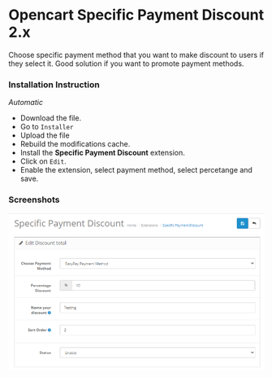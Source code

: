 # Opencart Specific Payment Discount 2.x

Choose specific payment method that you want to make discount to users if they select it.
Good solution if you want to promote payment methods.

### Installation Instruction 
_Automatic_
- Download the file.
- Go to `Installer`
- Upload the file
- Rebuild the modifications cache. 
- Install the __Specific Payment Discount__ extension.
- Click on `Edit`.
- Enable the extension, select payment method, select percetange and save.

### Screenshots
![Plugin Settings](images/Foto-1.png)
